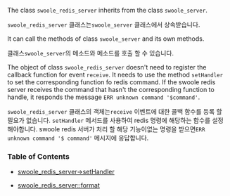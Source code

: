 The class `swoole_redis_server` inherits from the class `swoole_server`.

`swoole_redis_server` 클래스는`swoole_server` 클래스에서 상속받습니다.

It can call the methods of class `swoole_server` and its own methods. 

클래스`swoole_server`의 메소드와 메소드를 호출 할 수 있습니다.

The object of class `swoole_redis_server` doesn't need to register the callback function for event `receive`. It needs to use the method `setHandler` to set the corresponding function fo redis command. If the swoole redis server receives the command that hasn't the corresponding function to handle, it responds the message `ERR unknown command '$command'`.

`swoole_redis_server` 클래스의 객체는`receive` 이벤트에 대한 콜백 함수를 등록 할 필요가 없습니다. `setHandler` 메서드를 사용하여 redis 명령에 해당하는 함수를 설정해야합니다. swoole redis 서버가 처리 할 해당 기능이없는 명령을 받으면`ERR unknown command '$ command'` 메시지에 응답합니다.

### Table of Contents

* [swoole_redis_server->setHandler](/modules/swoole-redis-server/methods/sethandler.md)

* [swoole_redis_server::format](/modules/swoole-redis-server/methods/format.md)
